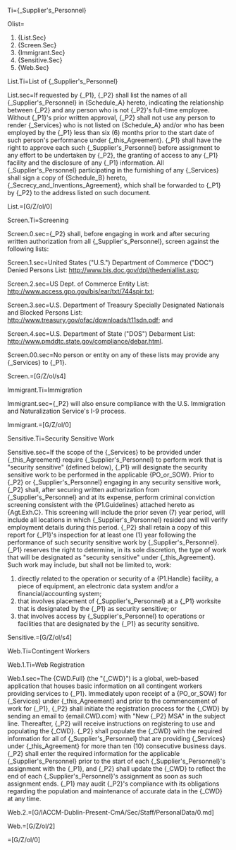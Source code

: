Ti={_Supplier's_Personnel}

Olist=<ol><li>{List.Sec}<li>{Screen.Sec}<li>{Immigrant.Sec}<li>{Sensitive.Sec}<li>{Web.Sec}</ol>

List.Ti=List of {_Supplier's_Personnel}

List.sec=If requested by {_P1}, {_P2} shall list the names of all {_Supplier's_Personnel} in {Schedule_A} hereto, indicating the relationship between {_P2} and any person who is not {_P2}'s full-time employee. Without {_P1}'s prior written approval, {_P2} shall not use any person to render {_Services} who is not listed on {Schedule_A} and/or who has been employed by the {_P1} less than six (6) months prior to the start date of such person's performance under {_this_Agreement}. {_P1} shall have the right to approve each such {_Supplier's_Personnel} before assignment to any effort to be undertaken by {_P2}, the granting of access to any {_P1} facility and the disclosure of any {_P1} information. All {_Supplier's_Personnel} participating in the furnishing of any {_Services} shall sign a copy of {Schedule_B} hereto, {_Secrecy_and_Inventions_Agreement}, which shall be forwarded to {_P1} by {_P2} to the address listed on such document.

List.=[G/Z/ol/0]

Screen.Ti=Screening

Screen.0.sec={_P2} shall, before engaging in work and after securing written authorization from all {_Supplier's_Personnel}, screen against the following lists: 

Screen.1.sec=United States ("U.S.") Department of Commerce ("DOC") Denied Persons List: http://www.bis.doc.gov/dpl/thedeniallist.asp;

Screen.2.sec=US Dept. of Commerce Entity List: http://www.access.gpo.gov/bis/ear/txt/744spir.txt;

Screen.3.sec=U.S. Department of Treasury Specially Designated Nationals and Blocked Persons List: http://www.treasury.gov/ofac/downloads/t11sdn.pdf; and

Screen.4.sec=U.S. Department of State ("DOS") Debarment List: http://www.pmddtc.state.gov/compliance/debar.html.

Screen.00.sec=No person or entity on any of these lists may provide any {_Services} to {_P1}.

Screen.=[G/Z/ol/s4]

Immigrant.Ti=Immigration

Immigrant.sec={_P2} will also ensure compliance with the U.S. Immigration and Naturalization Service's I-9 process.

Immigrant.=[G/Z/ol/0]

Sensitive.Ti=Security Sensitive Work

Sensitive.sec=If the scope of the {_Services} to be provided under {_this_Agreement} require {_Supplier's_Personnel} to perform work that is "security sensitive" (defined below), {_P1} will designate the security sensitive work to be performed in the applicable {PO_or_SOW}. Prior to {_P2} or {_Supplier's_Personnel} engaging in any security sensitive work, {_P2} shall, after securing written authorization from {_Supplier's_Personnel} and at its expense, perform criminal conviction screening consistent with the {P1.Guidelines} attached hereto as {Agt.Exh.C}. This screening will include the prior seven (7) year period, will include all locations in which {_Supplier's_Personnel} resided and will verify employment details during this period. {_P2} shall retain a copy of this report for {_P1}'s inspection for at least one (1) year following the performance of such security sensitive work by {_Supplier's_Personnel}. {_P1} reserves the right to determine, in its sole discretion, the type of work that will be designated as "security sensitive" under {_this_Agreement}. Such work may include, but shall not be limited to, work: <ol><li>directly related to the operation or security of a {P1.Handle} facility, a piece of equipment, an electronic data system and/or a financial/accounting system;</li><li>that involves placement of {_Supplier's_Personnel} at a {_P1} worksite that is designated by the {_P1} as security sensitive; or</li><li>that involves access by {_Supplier's_Personnel} to operations or facilities that are designated by the {_P1} as security sensitive.</li></ol>

Sensitive.=[G/Z/ol/s4]

Web.Ti=Contingent Workers

Web.1.Ti=Web Registration

Web.1.sec=The {CWD.Full} (the "{_CWD}") is a global, web-based application that houses basic information on all contingent workers providing services to {_P1}. Immediately upon receipt of a {PO_or_SOW} for {_Services} under {_this_Agreement} and prior to the commencement of work for {_P1}, {_P2} shall initiate the registration process for the {_CWD} by sending an email to {email.CWD.com} with "New {_P2} MSA" in the subject line. Thereafter, {_P2} will receive instructions on registering to use and populating the {_CWD}. {_P2} shall populate the {_CWD} with the required information for all of {_Supplier's_Personnel} that are providing {_Services} under {_this_Agreement} for more than ten (10) consecutive business days. {_P2} shall enter the required information for the applicable {_Supplier's_Personnel} prior to the start of each {_Supplier's_Personnel}'s assignment with the {_P1}, and {_P2} shall update the {_CWD} to reflect the end of each {_Supplier's_Personnel}'s assignment as soon as such assignment ends. {_P1} may audit {_P2}'s compliance with its obligations regarding the population and maintenance of accurate data in the {_CWD} at any time.

Web.2.=[G/IACCM-Dublin-Present-CmA/Sec/Staff/PersonalData/0.md]

Web.=[G/Z/ol/2] 

=[G/Z/ol/0]
